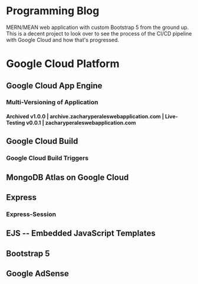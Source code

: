 # Programming Blog
MERN/MEAN web application with custom Bootstrap 5 from the ground up. This is a decent project to look over to see the process of the CI/CD pipeline with Google Cloud and how that's progressed.

# Google Cloud Platform
## Google Cloud App Engine
### Multi-Versioning of Application 
#### Archived v1.0.0 | archive.zacharyperaleswebapplication.com  | Live-Testing v0.0.1 | zacharyperaleswebapplication.com 
## Google Cloud Build
### Google Cloud Build Triggers
## MongoDB Atlas on Google Cloud
## Express
### Express-Session
## EJS -- Embedded JavaScript Templates
## Bootstrap 5
## Google AdSense
